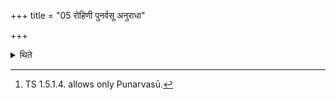 +++
title = "05 रोहिणी पुनर्वसू अनुराधा"

+++

<details><summary>थिते</summary>

5. Rohiṇi, Punarvasū, and Anurādhās—these are the Con stellations (under which the re-establishment of the fires is done).[^1]  


[^1]: TS 1.5.1.4. allows only Punarvasū.
</details>
